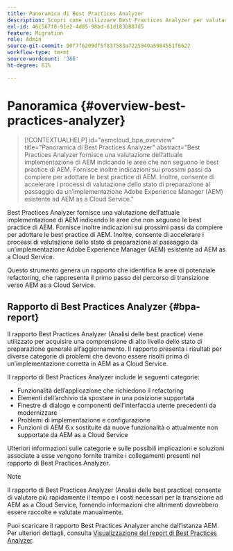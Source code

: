 ```yaml
---
title: Panoramica di Best Practices Analyzer
description: Scopri come utilizzare Best Practices Analyzer per valutare il rispetto delle best practice consigliate da parte dell’implementazione AEM
exl-id: 46c567f8-91e2-4d85-98bd-61d183b887d5
feature: Migration
role: Admin
source-git-commit: 90f7f6209df5f837583a7225940a5984551f6622
workflow-type: tm+mt
source-wordcount: '366'
ht-degree: 61%

---
```


# Panoramica {#overview-best-practices-analyzer}

>[!CONTEXTUALHELP]
>id="aemcloud_bpa_overview"
>title="Panoramica di Best Practices Analyzer"
>abstract="Best Practices Analyzer fornisce una valutazione dell’attuale implementazione di AEM indicando le aree che non seguono le best practice di AEM. Fornisce inoltre indicazioni sui prossimi passi da compiere per adottare le best practice di AEM. Inoltre, consente di accelerare i processi di valutazione dello stato di preparazione al passaggio da un’implementazione Adobe Experience Manager (AEM) esistente ad AEM as a Cloud Service."

Best Practices Analyzer fornisce una valutazione dell’attuale implementazione di AEM indicando le aree che non seguono le best practice di AEM. Fornisce inoltre indicazioni sui prossimi passi da compiere per adottare le best practice di AEM. Inoltre, consente di accelerare i processi di valutazione dello stato di preparazione al passaggio da un’implementazione Adobe Experience Manager (AEM) esistente ad AEM as a Cloud Service.

Questo strumento genera un rapporto che identifica le aree di potenziale refactoring, che rappresenta il primo passo del percorso di transizione verso AEM as a Cloud Service.

## Rapporto di Best Practices Analyzer {#bpa-report}

Il rapporto Best Practices Analyzer (Analisi delle best practice) viene utilizzato per acquisire una comprensione di alto livello dello stato di preparazione generale all’aggiornamento. Il rapporto presenta i risultati per diverse categorie di problemi che devono essere risolti prima di un’implementazione corretta in AEM as a Cloud Service.

Il rapporto di Best Practices Analyzer include le seguenti categorie:

* Funzionalità dell’applicazione che richiedono il refactoring
* Elementi dell’archivio da spostare in una posizione supportata
* Finestre di dialogo e componenti dell’interfaccia utente precedenti da modernizzare
* Problemi di implementazione e configurazione
* Funzioni di AEM 6.x sostituite da nuove funzionalità o attualmente non supportate da AEM as a Cloud Service

Ulteriori informazioni sulle categorie e sulle possibili implicazioni e soluzioni associate a esse vengono fornite tramite i collegamenti presenti nel rapporto di Best Practices Analyzer.

>[!NOTE]
>Il rapporto di Best Practices Analyzer (Analisi delle best practice) consente di valutare più rapidamente il tempo e i costi necessari per la transizione ad AEM as a Cloud Service, fornendo informazioni che altrimenti dovrebbero essere raccolte e valutate manualmente.

Puoi scaricare il rapporto Best Practices Analyzer anche dall’istanza AEM. Per ulteriori dettagli, consulta [Visualizzazione del report di Best Practices Analyzer](/help/journey-migration/best-practices-analyzer/using-best-practices-analyzer.md#viewing-report).
